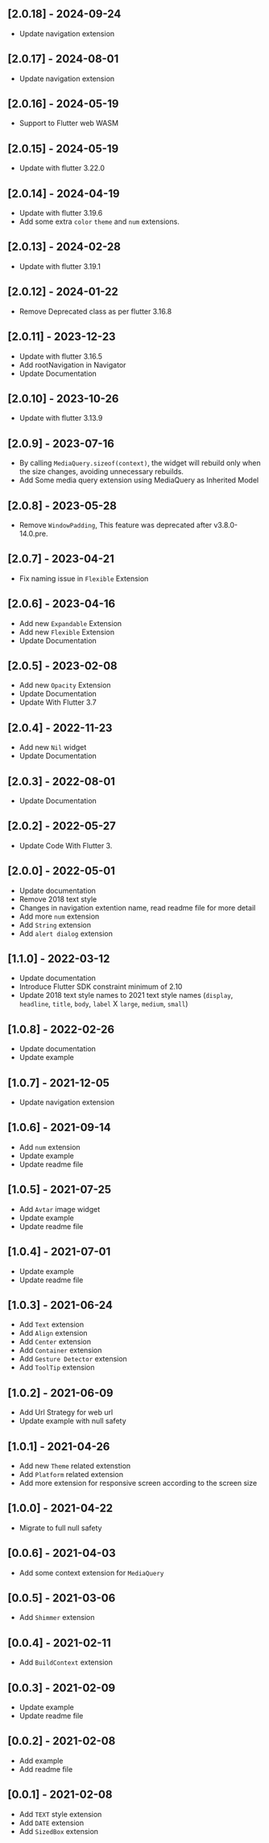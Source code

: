 ## [2.0.18] - 2024-09-24
* Update navigation extension

## [2.0.17] - 2024-08-01
* Update navigation extension

## [2.0.16] - 2024-05-19
* Support to Flutter web WASM

## [2.0.15] - 2024-05-19
* Update with flutter 3.22.0
    
## [2.0.14] - 2024-04-19
* Update with flutter 3.19.6
* Add some extra `color` `theme` and `num` extensions.

## [2.0.13] - 2024-02-28
* Update with flutter 3.19.1

## [2.0.12] - 2024-01-22
* Remove Deprecated class as per flutter 3.16.8 

## [2.0.11] - 2023-12-23
* Update with flutter 3.16.5
* Add rootNavigation in Navigator
* Update Documentation

## [2.0.10] - 2023-10-26
* Update with flutter 3.13.9

## [2.0.9] - 2023-07-16
* By calling `MediaQuery.sizeof(context)`, the widget will rebuild only when the size changes, avoiding unnecessary rebuilds.
* Add Some media query extension using MediaQuery as Inherited Model

## [2.0.8] - 2023-05-28
* Remove `WindowPadding`, This feature was deprecated after v3.8.0-14.0.pre.

## [2.0.7] - 2023-04-21
* Fix naming issue in `Flexible` Extension

## [2.0.6] - 2023-04-16
* Add new `Expandable` Extension
* Add new `Flexible` Extension
* Update Documentation

## [2.0.5] - 2023-02-08
* Add new `Opacity` Extension
* Update Documentation
* Update With Flutter 3.7

## [2.0.4] - 2022-11-23
* Add new `Nil` widget
* Update Documentation

## [2.0.3] - 2022-08-01
* Update Documentation
  
## [2.0.2] - 2022-05-27
* Update Code With Flutter 3.

## [2.0.0] - 2022-05-01
* Update documentation
* Remove 2018 text style
* Changes in navigation extention name, read readme file for more detail
* Add more `num` extension
* Add `String` extension
* Add `alert dialog` extension

## [1.1.0] - 2022-03-12
* Update documentation
* Introduce Flutter SDK constraint minimum of 2.10
* Update 2018 text style names to 2021 text style names (`display`, `headline`, `title`, `body`, `label` X `large`, `medium`, `small`)

## [1.0.8] - 2022-02-26
* Update documentation
* Update example
  
## [1.0.7] - 2021-12-05
* Update navigation extension

## [1.0.6] - 2021-09-14
* Add `num` extension
* Update example
* Update readme file

## [1.0.5] - 2021-07-25
* Add `Avtar` image widget
* Update example
* Update readme file

## [1.0.4] - 2021-07-01
* Update example
* Update readme file

## [1.0.3] - 2021-06-24
* Add `Text` extension
* Add `Align` extension
* Add `Center` extension
* Add `Container` extension
* Add `Gesture Detector` extension
* Add `ToolTip` extension

## [1.0.2] - 2021-06-09
* Add Url Strategy for web url
* Update example with null safety

## [1.0.1] - 2021-04-26
* Add new `Theme` related extenstion
* Add `Platform` related extension
* Add more extension for responsive screen according to the screen size

## [1.0.0] - 2021-04-22
* Migrate to full null safety

## [0.0.6] - 2021-04-03
* Add some context extension for `MediaQuery`

## [0.0.5] - 2021-03-06
* Add `Shimmer` extension

## [0.0.4] - 2021-02-11
* Add `BuildContext` extension

## [0.0.3] - 2021-02-09
* Update example
* Update readme file

## [0.0.2] - 2021-02-08
* Add example
* Add readme file

## [0.0.1] - 2021-02-08
* Add `TEXT` style extension
* Add `DATE` extension
* Add `SizedBox` extension
